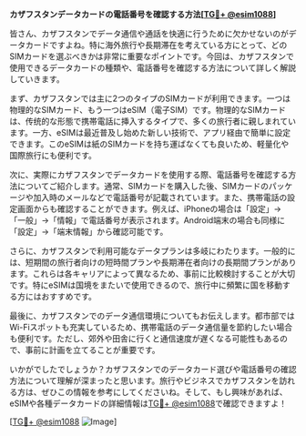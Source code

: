 **カザフスタンデータカードの電話番号を確認する方法[[TG💪+ @esim1088](https://t.me/s/esim1088)]**

皆さん、カザフスタンでデータ通信や通話を快適に行うために欠かせないのがデータカードですよね。特に海外旅行や長期滞在を考えている方にとって、どのSIMカードを選ぶべきかは非常に重要なポイントです。今回は、カザフスタンで使用できるデータカードの種類や、電話番号を確認する方法について詳しく解説していきます。

まず、カザフスタンでは主に2つのタイプのSIMカードが利用できます。一つは物理的なSIMカード、もう一つはeSIM（電子SIM）です。物理的なSIMカードは、传统的な形態で携帯電話に挿入するタイプで、多くの旅行者に親しまれています。一方、eSIMは最近普及し始めた新しい技術で、アプリ経由で簡単に設定できます。このeSIMは紙のSIMカードを持ち運ばなくても良いため、軽量化や国際旅行にも便利です。

次に、実際にカザフスタンでデータカードを使用する際、電話番号を確認する方法についてご紹介します。通常、SIMカードを購入した後、SIMカードのパッケージや加入時のメールなどで電話番号が記載されています。また、携帯電話の設定画面からも確認することができます。例えば、iPhoneの場合は「設定」→「一般」→「情報」で電話番号が表示されます。Android端末の場合も同様に「設定」→「端末情報」から確認可能です。

さらに、カザフスタンで利用可能なデータプランは多岐にわたります。一般的には、短期間の旅行者向けの短時間プランや長期滞在者向けの長期間プランがあります。これらは各キャリアによって異なるため、事前に比較検討することが大切です。特にeSIMは国境をまたいで使用できるので、旅行中に頻繁に国を移動する方にはおすすめです。

最後に、カザフスタンでのデータ通信環境についてもお伝えします。都市部ではWi-Fiスポットも充実しているため、携帯電話のデータ通信量を節約したい場合も便利です。ただし、郊外や田舎に行くと通信速度が遅くなる可能性もあるので、事前に計画を立てることが重要です。

いかがでしたでしょうか？カザフスタンでのデータカード選びや電話番号の確認方法について理解が深まったと思います。旅行やビジネスでカザフスタンを訪れる方は、ぜひこの情報を参考にしてくださいね。そして、もし興味があれば、eSIMや各種データカードの詳細情報は[TG💪+ @esim1088](https://t.me/s/esim1088)で確認できますよ！

[[TG💪+ @esim1088](https://t.me/s/esim1088) ![Image](https://i.postimg.cc/Y0z9fWf4/image.png)]